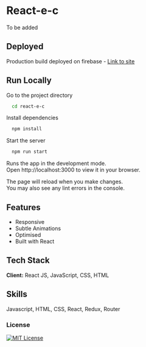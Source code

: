 # React-e-c

To be added

## Deployed

Production build deployed on firebase - [Link to site](https://)

## Run Locally

Go to the project directory

```bash
  cd react-e-c
```

Install dependencies

```bash
  npm install
```

Start the server

```bash
  npm run start
```

Runs the app in the development mode.  
Open http://localhost:3000 to view it in your browser.

The page will reload when you make changes.  
You may also see any lint errors in the console.

## Features

- Responsive
- Subtle Animations
- Optimised
- Built with React

## Tech Stack

**Client:** React JS, JavaScript, CSS, HTML

## Skills

Javascript, HTML, CSS, React, Redux, Router

### License

[![MIT License](https://img.shields.io/badge/License-MIT-green.svg)](https://choosealicense.com/licenses/mit/)
